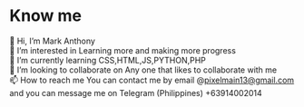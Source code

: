 #  Know me
👋 Hi, I’m Mark Anthony <br>
👀 I’m interested in Learning more and making more progress <br>
🌱 I’m currently learning CSS,HTML,JS,PYTHON,PHP <br>
💞️ I’m looking to collaborate on Any one that likes to collaborate with me <br>
📫 How to reach me You can contact me by email @pixelmain13@gmail.com and you can message me on Telegram (Philippines) +63914002014
